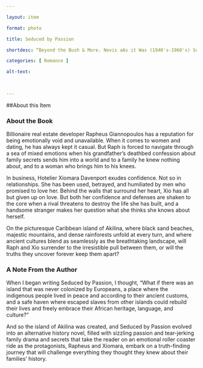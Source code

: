 ```yaml
--- 

layout: item 

format: photo 

title: Seduced by Passion

shortdesc: “Beyond the Bush & More. Nevis aAs it Was (1940's-1960's) Songs & Poems About Life on Nevis. A Difficult Personal Journey.” 

categories: [ Romance ] 

alt-text:  

 

--- 
```


##About this Item 

### About the Book

Billionaire real estate developer Rapheus Giannopoulos has a reputation for being emotionally void and unavailable. When it comes to women and dating, he has always kept it casual. But Raph is forced to navigate through a sea of mixed emotions when his grandfather’s deathbed confession about family secrets sends him into a world and to a family he knew nothing about, and to a woman who brings him to his knees.

In business, Hotelier Xiomara Davenport exudes confidence. Not so in relationships. She has been used, betrayed, and humiliated by men who promised to love her. Behind the walls that surround her heart, Xio has all but given up on love. But both her confidence and defenses are shaken to the core when a rival threatens to destroy the life she has built, and a handsome stranger makes her question what she thinks she knows about herself.

On the picturesque Caribbean island of Akilina, where black sand beaches, majestic mountains, and dense rainforests unfold at every turn, and where ancient cultures blend as seamlessly as the breathtaking landscape, will Raph and Xio surrender to the irresistible pull between them, or will the truths they uncover forever keep them apart?


### A Note From the Author

When I began writing Seduced by Passion, I thought, “What if there was an island that was never colonized by Europeans, a place where the indigenous people lived in peace and according to their ancient customs, and a safe haven where escaped slaves from other islands could rebuild their lives and freely embrace their African heritage, language, and culture?” 

And so the island of Akilina was created, and Seduced by Passion evolved into an alternative history novel, filled with sizzling passion and tear-jerking family drama and secrets that take the reader on an emotional roller coaster ride as the protagonists, Rapheus and Xiomara, embark on a truth-finding journey that will challenge everything they thought they knew about their families’ history. 

